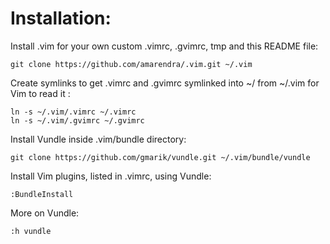 Installation:
=============


Install .vim for your own custom .vimrc, .gvimrc, tmp and this README file: 

    git clone https://github.com/amarendra/.vim.git ~/.vim    

Create symlinks to get .vimrc and .gvimrc symlinked into ~/ from ~/.vim for Vim to read it :
	
	ln -s ~/.vim/.vimrc ~/.vimrc
	ln -s ~/.vim/.gvimrc ~/.gvimrc 

Install Vundle inside .vim/bundle directory:

    git clone https://github.com/gmarik/vundle.git ~/.vim/bundle/vundle

Install Vim plugins, listed in .vimrc, using Vundle:

    :BundleInstall

More on Vundle:

    :h vundle

